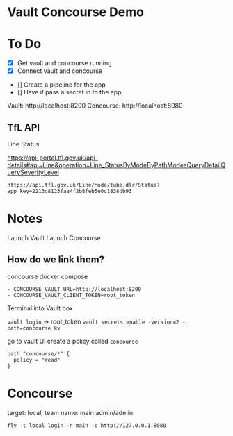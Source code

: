 # Vault Concourse Demo

# To Do

- [x] Get vault and concourse running
- [x] Connect vault and concourse
- [] Create a pipeline for the app
- [] Have it pass a secret in to the app

Vault: http://localhost:8200
Concourse: http://localhost:8080

## TfL API

Line Status

https://api-portal.tfl.gov.uk/api-details#api=Line&operation=Line_StatusByModeByPathModesQueryDetailQuerySeverityLevel

`https://api.tfl.gov.uk/Line/Mode/tube,dlr/Status?app_key=2213d8123faa4f2b8feb5e0c1838db93`

# Notes

Launch Vault
Launch Concourse

## How do we link them?
concourse docker compose

    - CONCOURSE_VAULT_URL=http://localhost:8200
    - CONCOURSE_VAULT_CLIENT_TOKEN=root_token

Terminal into Vault box

`vault login` -> root_token
`vault secrets enable -version=2 -path=concourse kv`

go to vault UI
create a policy called `concourse`
```hcl
path "concourse/*" {
  policy = "read"
}
```

# Concourse
target: local, team name: main
admin/admin

`fly -t local login -n main -c http://127.0.0.1:8080`
